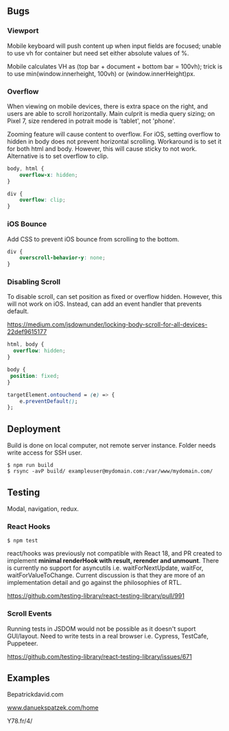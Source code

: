 ## Bugs

### Viewport

Mobile keyboard will push content up when input fields are focused; unable to use vh for container but need set either absolute values of %.

Mobile calculates VH as (top bar + document + bottom bar = 100vh); trick is to use min(window.innerheight, 100vh) or (window.innerHeight)px.


### Overflow

When viewing on mobile devices, there is extra space on the right, and users are able to scroll horizontally. Main culprit is media query sizing; on Pixel 7, size rendered in potrait mode is 'tablet', not 'phone'.

Zooming feature will cause content to overflow. For iOS, setting overflow to hidden in body does not prevent horizontal scrolling. Workaround is to set it for both html and body. However, this will cause sticky to not work. Alternative is to set overflow to clip.

```css
body, html {
    overflow-x: hidden;
}

div {
    overflow: clip;
}
```

### iOS Bounce

Add CSS to prevent iOS bounce from scrolling to the bottom.

```css
div {
    overscroll-behavior-y: none;
}
```

### Disabling Scroll

To disable scroll, can set position as fixed or overflow hidden. However, this will not work on iOS. Instead, can add an event handler that prevents default.

https://medium.com/jsdownunder/locking-body-scroll-for-all-devices-22def9615177

```css
html, body {
  overflow: hidden;
}

body {
 position: fixed; 
}

targetElement.ontouchend = (e) => {
    e.preventDefault();
};
```

## Deployment

Build is done on local computer, not remote server instance. Folder needs write access for SSH user.

```console
$ npm run build
$ rsync -avP build/ exampleuser@mydomain.com:/var/www/mydomain.com/
```

## Testing

Modal, navigation, redux.

### React Hooks

```console
$ npm test
```

react/hooks was previously not compatible with React 18, and PR created to implement **minimal renderHook with result, rerender and unmount**. There is currently no support for asyncutils i.e. waitForNextUpdate, waitFor, waitForValueToChange. Current discussion is that they are more of an implementation detail and go against the philosophies of RTL.

https://github.com/testing-library/react-testing-library/pull/991


### Scroll Events

Running tests in JSDOM would not be possible as it doesn't suport GUI/layout. Need to write tests in a real browser i.e. Cypress, TestCafe, Puppeteer.

https://github.com/testing-library/react-testing-library/issues/671

## Examples

Bepatrickdavid.com

www.danuekspatzek.com/home

Y78.fr/4/